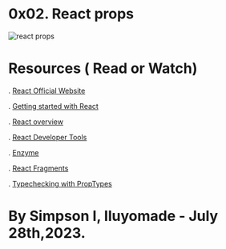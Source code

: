 ﻿# 0x02. React props

![react props](https://github.com/simpsonismade24d/alx-react/assets/111156398/8a696aac-7b16-4429-98f7-0430b3fd445e)


# Resources ( Read or Watch)

. [React Official Website](https://intranet.alxswe.com/rltoken/XY-3QaRU8GcLgridCcoi3w)

. [Getting started with React](https://intranet.alxswe.com/rltoken/ASa6F8XX2jbBmfw0Ka4DtQ)

. [React overview](https://intranet.alxswe.com/rltoken/IJwNnC1aH7pjUXM_16-FwQ)

. [React Developer Tools](https://intranet.alxswe.com/rltoken/2vQpS-pQNQ474_yClKpi2w)

. [Enzyme](https://intranet.alxswe.com/rltoken/qsgGsN2WTikhObfGDALAeA)

. [React Fragments](https://intranet.alxswe.com/rltoken/UvnW7wfcZNSm-4DQ_P7w4g)

. [Typechecking with PropTypes](https://intranet.alxswe.com/rltoken/gYxhaEDW67VCZd9ebOT5cA)


# By Simpson I, Iluyomade - July 28th,2023.
